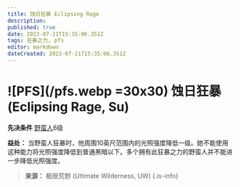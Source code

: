 ```yaml
---
title: 蚀日狂暴 Eclipsing Rage
description: 
published: true
date: 2023-07-21T15:35:06.351Z
tags: 狂暴之力, pfs
editor: markdown
dateCreated: 2023-07-21T15:35:06.351Z
---
```


# ![PFS](/pfs.webp =30x30) 蚀日狂暴 (Eclipsing Rage, Su)

**先决条件** [野蛮人](/野蛮人)6级

**益处：** 当野蛮人狂暴时，他周围10英尺范围内的光照强度降低一级。她不能使用这种能力将光照强度降低到普通黑暗以下。多个拥有此狂暴之力的野蛮人并不能进一步降低光照强度。

> **来源：** 极限荒野 (Ultimate Wilderness, UW)
{.is-info}
